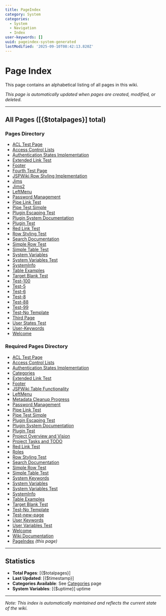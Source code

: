 ```yaml
---
title: PageIndex
category: System
categories:
  - System
  - Navigation
  - Index
user-keywords: []
uuid: pageindex-system-generated
lastModified: '2025-09-10T08:42:13.820Z'
---
```

# Page Index

This page contains an alphabetical listing of all pages in this wiki.

*This page is automatically updated when pages are created, modified, or deleted.*

---

## All Pages ([{$totalpages}] total)

### Pages Directory

- [ACL Test Page](../pages/ACL%20Test%20Page)
- [Access Control Lists](../pages/Access%20Control%20Lists)
- [Authentication States Implementation](../pages/Authentication%20States%20Implementation)
- [Extended Link Test](../pages/Extended%20Link%20Test)
- [Footer](../pages/Footer)
- [Fourth Test Page](../pages/Fourth%20Test%20Page)
- [JSPWiki Row Styling Implementation](../pages/JSPWiki%20Row%20Styling%20Implementation)
- [Jims](../pages/Jims)
- [Jims2](../pages/Jims2)
- [LeftMenu](../pages/LeftMenu)
- [Password Management](../pages/Password%20Management)
- [Pipe Link Test](../pages/Pipe%20Link%20Test)
- [Pipe Test Simple](../pages/Pipe%20Test%20Simple)
- [Plugin Escaping Test](../pages/Plugin%20Escaping%20Test)
- [Plugin System Documentation](../pages/Plugin%20System%20Documentation)
- [Plugin Test](../pages/Plugin%20Test)
- [Red Link Test](../pages/Red%20Link%20Test)
- [Row Styling Test](../pages/Row%20Styling%20Test)
- [Search Documentation](../pages/Search%20Documentation)
- [Simple Row Test](../pages/Simple%20Row%20Test)
- [Simple Table Test](../pages/Simple%20Table%20Test)
- [System Variables](../pages/System%20Variables)
- [System Variables Test](../pages/System%20Variables%20Test)
- [SystemInfo](../pages/SystemInfo)
- [Table Examples](../pages/Table%20Examples)
- [Target Blank Test](../pages/Target%20Blank%20Test)
- [Test-100](../pages/Test-100)
- [Test-5](../pages/Test-5)
- [Test-6](../pages/Test-6)
- [Test-8](../pages/Test-8)
- [Test-88](../pages/Test-88)
- [Test-99](../pages/Test-99)
- [Test-No Template](../pages/Test-No%20Template)
- [Third Page](../pages/Third%20Page)
- [User States Test](../pages/User%20States%20Test)
- [User-Keywords](../pages/User-Keywords)
- [Welcome](../pages/Welcome)

### Required Pages Directory

- [ACL Test Page](ACL%20Test%20Page)
- [Access Control Lists](Access%20Control%20Lists)
- [Authentication States Implementation](Authentication%20States%20Implementation)
- [Categories](Categories)
- [Extended Link Test](Extended%20Link%20Test)
- [Footer](Footer)
- [JSPWiki Table Functionality](JSPWiki%20Table%20Functionality)
- [LeftMenu](LeftMenu)
- [Metadata Cleanup Progress](Metadata%20Cleanup%20Progress)
- [Password Management](Password%20Management)
- [Pipe Link Test](Pipe%20Link%20Test)
- [Pipe Test Simple](Pipe%20Test%20Simple)
- [Plugin Escaping Test](Plugin%20Escaping%20Test)
- [Plugin System Documentation](Plugin%20System%20Documentation)
- [Plugin Test](Plugin%20Test)
- [Project Overview and Vision](Project%20Overview%20and%20Vision)
- [Project Tasks and TODO](Project%20Tasks%20and%20TODO)
- [Red Link Test](Red%20Link%20Test)
- [Roles](Roles)
- [Row Styling Test](Row%20Styling%20Test)
- [Search Documentation](Search%20Documentation)
- [Simple Row Test](Simple%20Row%20Test)
- [Simple Table Test](Simple%20Table%20Test)
- [System Keywords](System%20Keywords)
- [System Variables](System%20Variables)
- [System Variables Test](System%20Variables%20Test)
- [SystemInfo](SystemInfo)
- [Table Examples](Table%20Examples)
- [Target Blank Test](Target%20Blank%20Test)
- [Test-No Template](Test-No%20Template)
- [Test-new-page](Test-new-page)
- [User Keywords](User%20Keywords)
- [User Variables Test](User%20Variables%20Test)
- [Welcome](Welcome)
- [Wiki Documentation](Wiki%20Documentation)
- [PageIndex](PageIndex) *(this page)*

---

## Statistics

- **Total Pages**: [{$totalpages}]
- **Last Updated**: [{$timestamp}]
- **Categories Available**: See [Categories](Categories) page
- **System Variables**: [{$uptime}] uptime

---

*Note: This index is automatically maintained and reflects the current state of the wiki.*

